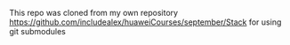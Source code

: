 This repo was cloned from my own repository https://github.com/includealex/huaweiCourses/september/Stack for using git submodules
